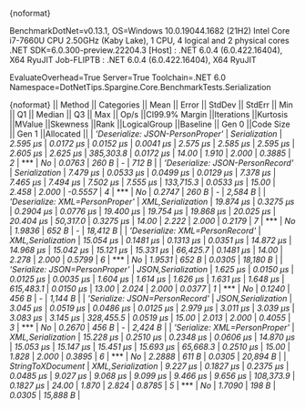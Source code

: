 {noformat}

BenchmarkDotNet=v0.13.1, OS=Windows 10.0.19044.1682 (21H2)
Intel Core i7-7660U CPU 2.50GHz (Kaby Lake), 1 CPU, 4 logical and 2 physical cores
.NET SDK=6.0.300-preview.22204.3
  [Host]     : .NET 6.0.4 (6.0.422.16404), X64 RyuJIT
  Job-FLIPTB : .NET 6.0.4 (6.0.422.16404), X64 RyuJIT

EvaluateOverhead=True  Server=True  Toolchain=.NET 6.0  
Namespace=DotNetTips.Spargine.Core.BenchmarkTests.Serialization  

{noformat}
||                          Method ||        Categories ||     Mean ||    Error ||   StdDev ||   StdErr ||      Min ||       Q1 ||   Median ||       Q3 ||      Max ||     Op/s ||CI99.9% Margin ||Iterations ||Kurtosis ||MValue ||Skewness ||Rank ||LogicalGroup ||Baseline || Gen 0 ||Code Size || Gen 1 ||Allocated ||
| *'Deserialize: JSON-PersonProper'* |      *Serialization* |  *2.595 μs* | *0.0172 μs* | *0.0152 μs* | *0.0041 μs* |  *2.575 μs* |  *2.585 μs* |  *2.595 μs* |  *2.605 μs* |  *2.625 μs* | *385,303.8* |      *0.0172 μs* |      *14.00* |    *1.910* |  *2.000* |   *0.3885* |    *2* |            *** |       *No* | *0.0763* |     *260 B* |      *-* |     *712 B* |
| *'Deserialize: JSON-PersonRecord'* |      *Serialization* |  *7.479 μs* | *0.0533 μs* | *0.0499 μs* | *0.0129 μs* |  *7.378 μs* |  *7.465 μs* |  *7.494 μs* |  *7.502 μs* |  *7.555 μs* | *133,715.3* |      *0.0533 μs* |      *15.00* |    *2.458* |  *2.000* |  *-0.5557* |    *4* |            *** |       *No* | *0.2747* |     *260 B* |      *-* |   *2,584 B* |
|  *'Deserialize: XML=PersonProper'* |  *XML,Serialization* | *19.874 μs* | *0.3275 μs* | *0.2904 μs* | *0.0776 μs* | *19.400 μs* | *19.754 μs* | *19.868 μs* | *20.025 μs* | *20.404 μs* |  *50,317.0* |      *0.3275 μs* |      *14.00* |    *2.222* |  *2.000* |   *0.2179* |    *7* |            *** |       *No* | *1.9836* |     *652 B* |      *-* |  *18,412 B* |
|  *'Deserialize: XML=PersonRecord'* |  *XML,Serialization* | *15.054 μs* | *0.1481 μs* | *0.1313 μs* | *0.0351 μs* | *14.872 μs* | *14.968 μs* | *15.042 μs* | *15.121 μs* | *15.331 μs* |  *66,425.7* |      *0.1481 μs* |      *14.00* |    *2.278* |  *2.000* |   *0.5799* |    *6* |            *** |       *No* | *1.9531* |     *652 B* | *0.0305* |  *18,180 B* |
|   *'Serialize: JSON=PersonProper'* | *JSON,Serialization* |  *1.625 μs* | *0.0150 μs* | *0.0125 μs* | *0.0035 μs* |  *1.604 μs* |  *1.614 μs* |  *1.626 μs* |  *1.631 μs* |  *1.648 μs* | *615,483.1* |      *0.0150 μs* |      *13.00* |    *2.024* |  *2.000* |   *0.0377* |    *1* |            *** |       *No* | *0.1240* |     *456 B* |      *-* |   *1,144 B* |
|   *'Serialize: JSON=PersonRecord'* | *JSON,Serialization* |  *3.045 μs* | *0.0519 μs* | *0.0486 μs* | *0.0125 μs* |  *2.979 μs* |  *3.011 μs* |  *3.039 μs* |  *3.083 μs* |  *3.145 μs* | *328,455.5* |      *0.0519 μs* |      *15.00* |    *2.013* |  *2.000* |   *0.4055* |    *3* |            *** |       *No* | *0.2670* |     *456 B* |      *-* |   *2,424 B* |
|    *'Serialize: XML=PersonProper'* |  *XML,Serialization* | *15.228 μs* | *0.2510 μs* | *0.2348 μs* | *0.0606 μs* | *14.870 μs* | *15.053 μs* | *15.147 μs* | *15.451 μs* | *15.693 μs* |  *65,668.3* |      *0.2510 μs* |      *15.00* |    *1.828* |  *2.000* |   *0.3895* |    *6* |            *** |       *No* | *2.2888* |     *611 B* | *0.0305* |  *20,894 B* |
|                *StringToXDocument* |  *XML,Serialization* |  *9.227 μs* | *0.1827 μs* | *0.2375 μs* | *0.0485 μs* |  *9.027 μs* |  *9.068 μs* |  *9.099 μs* |  *9.466 μs* |  *9.656 μs* | *108,373.9* |      *0.1827 μs* |      *24.00* |    *1.870* |  *2.824* |   *0.8785* |    *5* |            *** |       *No* | *1.7090* |     *198 B* | *0.0305* |  *15,888 B* |
